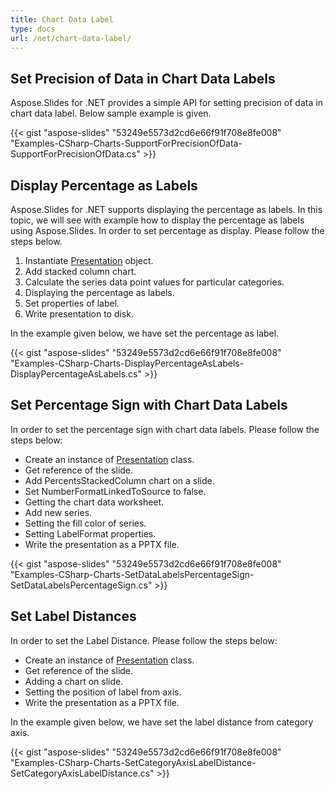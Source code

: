 ```yaml
---
title: Chart Data Label
type: docs
url: /net/chart-data-label/
---
```


## **Set Precision of Data in Chart Data Labels**
Aspose.Slides for .NET provides a simple API for setting precision of data in chart data label. Below sample example is given. 

{{< gist "aspose-slides" "53249e5573d2cd6e66f91f708e8fe008" "Examples-CSharp-Charts-SupportForPrecisionOfData-SupportForPrecisionOfData.cs" >}}

## **Display Percentage as Labels**
Aspose.Slides for .NET supports displaying the percentage as labels. In this topic, we will see with example how to display the percentage as labels using Aspose.Slides. In order to set percentage as display. Please follow the steps below.

1. Instantiate [Presentation](http://www.aspose.com/api/net/slides/aspose.slides/presentation) object.
1. Add stacked column chart.
1. Calculate the series data point values for particular categories.
1. Displaying the percentage as labels.
1. Set properties of label.
1. Write presentation to disk.

In the example given below, we have set the percentage as label.

{{< gist "aspose-slides" "53249e5573d2cd6e66f91f708e8fe008" "Examples-CSharp-Charts-DisplayPercentageAsLabels-DisplayPercentageAsLabels.cs" >}}

## **Set Percentage Sign with Chart Data Labels**
In order to set the percentage sign with chart data labels. Please follow the steps below:

- Create an instance of [Presentation](http://www.aspose.com/api/net/slides/aspose.slides/presentation) class.
- Get reference of the slide.
- Add PercentsStackedColumn chart on a slide.
- Set NumberFormatLinkedToSource to false.
- Getting the chart data worksheet.
- Add new series.
- Setting the fill color of series.
- Setting LabelFormat properties.
- Write the presentation as a PPTX file.

{{< gist "aspose-slides" "53249e5573d2cd6e66f91f708e8fe008" "Examples-CSharp-Charts-SetDataLabelsPercentageSign-SetDataLabelsPercentageSign.cs" >}}

## **Set Label Distances**
In order to set the Label Distance. Please follow the steps below:

- Create an instance of [Presentation](http://www.aspose.com/api/net/slides/aspose.slides/presentation) class.
- Get reference of the slide.
- Adding a chart on slide.
- Setting the position of label from axis.
- Write the presentation as a PPTX file.

In the example given below, we have set the label distance from category axis.

{{< gist "aspose-slides" "53249e5573d2cd6e66f91f708e8fe008" "Examples-CSharp-Charts-SetCategoryAxisLabelDistance-SetCategoryAxisLabelDistance.cs" >}}
